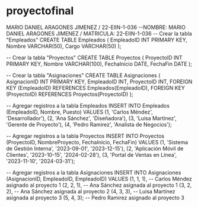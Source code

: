 # proyectofinal
MARIO DANIEL ARAGONES JIMENEZ /  22-EIIN-1-036
--NOMBRE: MARIO DANIEL ARAGONES JIMENEZ / MATRICULA: 22-EIIN-1-036 
-- Crear la tabla "Empleados"
CREATE TABLE Empleados (
    EmpleadoID INT PRIMARY KEY,
    Nombre VARCHAR(50),
    Cargo VARCHAR(50)
);

-- Crear la tabla "Proyectos"
CREATE TABLE Proyectos (
    ProyectoID INT PRIMARY KEY,
    Nombre VARCHAR(100),
    FechaInicio DATE,
    FechaFin DATE
);

-- Crear la tabla "Asignaciones"
CREATE TABLE Asignaciones (
    AsignacionID INT PRIMARY KEY,
    EmpleadoID INT,
    ProyectoID INT,
    FOREIGN KEY (EmpleadoID) REFERENCES Empleados(EmpleadoID),
    FOREIGN KEY (ProyectoID) REFERENCES Proyectos(ProyectoID)
);

-- Agregar registros a la tabla Empleados
INSERT INTO Empleados (EmpleadoID, Nombre, Puesto)
VALUES
    (1, 'Carlos Méndez', 'Desarrollador'),
    (2, 'Ana Sánchez', 'Diseñadora'),
    (3, 'Luisa Martínez', 'Gerente de Proyecto'),
    (4, 'Pedro Ramirez', 'Analista de Negocios');

-- Agregar registros a la tabla Proyectos
INSERT INTO Proyectos (ProyectoID, NombreProyecto, FechaInicio, FechaFin)
VALUES
    (1, 'Sistema de Gestión Interna', '2023-09-01', '2023-12-15'),
    (2, 'Aplicación Móvil de Clientes', '2023-10-15', '2024-02-28'),
    (3, 'Portal de Ventas en Línea', '2023-11-10', '2024-03-31');

-- Agregar registros a la tabla Asignaciones
INSERT INTO Asignaciones (AsignacionID, EmpleadoID, EmpleadoID)
VALUES
    (1, 1, 1), -- Carlos Méndez asignado al proyecto 1
    (2, 2, 1), -- Ana Sánchez asignada al proyecto 1
    (3, 2, 2), -- Ana Sánchez asignada al proyecto 2
    (4, 3, 3), -- Luisa Martínez asignada al proyecto 3
    (5, 4, 3); -- Pedro Ramirez asignado al proyecto 3





